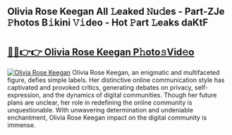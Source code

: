 ## Olivia Rose Keegan All 𝙻eaked 𝙽u𝚍es - Part-ZJe 𝙿hotos B𝚒kini 𝚅𝚒deo - Hot 𝙿art 𝙻eaks daKtF

# <h2><a href="http://ld1f48.urlbe.top/?page=Olivia+Rose+Keegan">🔗🔗👉👉 Olivia Rose Keegan P𝚑oto𝚜Vid𝚎o</a></h2>

[![Olivia Rose Keegan](https://i.imgur.com/eBuTRDB.gif)](http://ld1f48.urlbe.top/?page=Olivia+Rose+Keegan)
Olivia Rose Keegan, an enigmatic and multifaceted figure, defies simple labels. Her distinctive online communication style has captivated and provoked critics, generating debates on privacy, self-expression, and the dynamics of digital communities. Though her future plans are unclear, her role in redefining the online community is unquestionable. With unwavering determination and undeniable enchantment, Olivia Rose Keegan impact on the digital community is immense.
